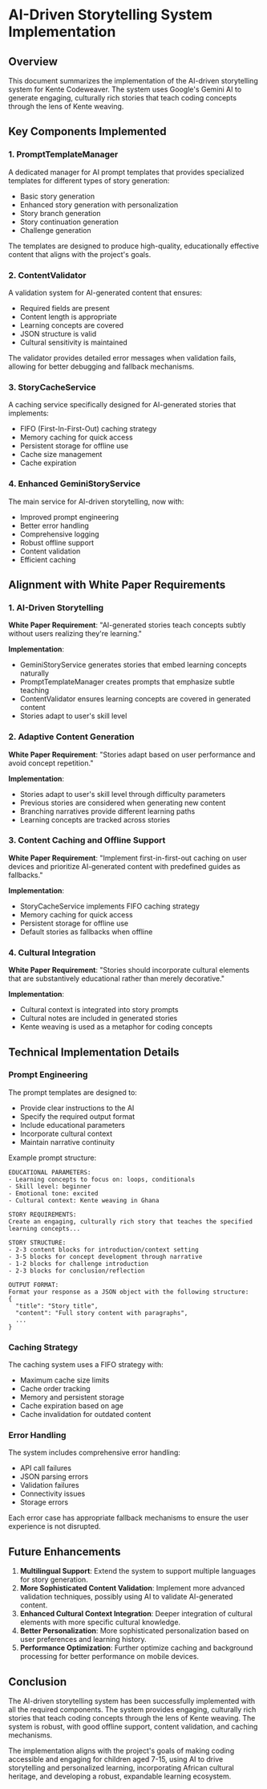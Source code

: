 # AI-Driven Storytelling System Implementation

## Overview

This document summarizes the implementation of the AI-driven storytelling system for Kente Codeweaver. The system uses Google's Gemini AI to generate engaging, culturally rich stories that teach coding concepts through the lens of Kente weaving.

## Key Components Implemented

### 1. PromptTemplateManager

A dedicated manager for AI prompt templates that provides specialized templates for different types of story generation:

- Basic story generation
- Enhanced story generation with personalization
- Story branch generation
- Story continuation generation
- Challenge generation

The templates are designed to produce high-quality, educationally effective content that aligns with the project's goals.

### 2. ContentValidator

A validation system for AI-generated content that ensures:

- Required fields are present
- Content length is appropriate
- Learning concepts are covered
- JSON structure is valid
- Cultural sensitivity is maintained

The validator provides detailed error messages when validation fails, allowing for better debugging and fallback mechanisms.

### 3. StoryCacheService

A caching service specifically designed for AI-generated stories that implements:

- FIFO (First-In-First-Out) caching strategy
- Memory caching for quick access
- Persistent storage for offline use
- Cache size management
- Cache expiration

### 4. Enhanced GeminiStoryService

The main service for AI-driven storytelling, now with:

- Improved prompt engineering
- Better error handling
- Comprehensive logging
- Robust offline support
- Content validation
- Efficient caching

## Alignment with White Paper Requirements

### 1. AI-Driven Storytelling

**White Paper Requirement**: "AI-generated stories teach concepts subtly without users realizing they're learning."

**Implementation**:
- GeminiStoryService generates stories that embed learning concepts naturally
- PromptTemplateManager creates prompts that emphasize subtle teaching
- ContentValidator ensures learning concepts are covered in generated content
- Stories adapt to user's skill level

### 2. Adaptive Content Generation

**White Paper Requirement**: "Stories adapt based on user performance and avoid concept repetition."

**Implementation**:
- Stories adapt to user's skill level through difficulty parameters
- Previous stories are considered when generating new content
- Branching narratives provide different learning paths
- Learning concepts are tracked across stories

### 3. Content Caching and Offline Support

**White Paper Requirement**: "Implement first-in-first-out caching on user devices and prioritize AI-generated content with predefined guides as fallbacks."

**Implementation**:
- StoryCacheService implements FIFO caching strategy
- Memory caching for quick access
- Persistent storage for offline use
- Default stories as fallbacks when offline

### 4. Cultural Integration

**White Paper Requirement**: "Stories should incorporate cultural elements that are substantively educational rather than merely decorative."

**Implementation**:
- Cultural context is integrated into story prompts
- Cultural notes are included in generated stories
- Kente weaving is used as a metaphor for coding concepts

## Technical Implementation Details

### Prompt Engineering

The prompt templates are designed to:

- Provide clear instructions to the AI
- Specify the required output format
- Include educational parameters
- Incorporate cultural context
- Maintain narrative continuity

Example prompt structure:

```
EDUCATIONAL PARAMETERS:
- Learning concepts to focus on: loops, conditionals
- Skill level: beginner
- Emotional tone: excited
- Cultural context: Kente weaving in Ghana

STORY REQUIREMENTS:
Create an engaging, culturally rich story that teaches the specified learning concepts...

STORY STRUCTURE:
- 2-3 content blocks for introduction/context setting
- 3-5 blocks for concept development through narrative
- 1-2 blocks for challenge introduction
- 2-3 blocks for conclusion/reflection

OUTPUT FORMAT:
Format your response as a JSON object with the following structure:
{
  "title": "Story title",
  "content": "Full story content with paragraphs",
  ...
}
```

### Caching Strategy

The caching system uses a FIFO strategy with:

- Maximum cache size limits
- Cache order tracking
- Memory and persistent storage
- Cache expiration based on age
- Cache invalidation for outdated content

### Error Handling

The system includes comprehensive error handling:

- API call failures
- JSON parsing errors
- Validation failures
- Connectivity issues
- Storage errors

Each error case has appropriate fallback mechanisms to ensure the user experience is not disrupted.

## Future Enhancements

1. **Multilingual Support**: Extend the system to support multiple languages for story generation.
2. **More Sophisticated Content Validation**: Implement more advanced validation techniques, possibly using AI to validate AI-generated content.
3. **Enhanced Cultural Context Integration**: Deeper integration of cultural elements with more specific cultural knowledge.
4. **Better Personalization**: More sophisticated personalization based on user preferences and learning history.
5. **Performance Optimization**: Further optimize caching and background processing for better performance on mobile devices.

## Conclusion

The AI-driven storytelling system has been successfully implemented with all the required components. The system provides engaging, culturally rich stories that teach coding concepts through the lens of Kente weaving. The system is robust, with good offline support, content validation, and caching mechanisms.

The implementation aligns with the project's goals of making coding accessible and engaging for children aged 7-15, using AI to drive storytelling and personalized learning, incorporating African cultural heritage, and developing a robust, expandable learning ecosystem.
